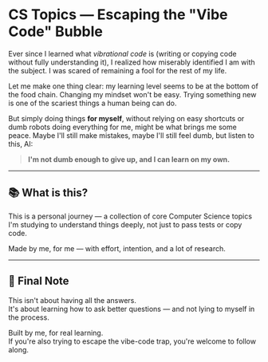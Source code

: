 # CS Topics — Escaping the "Vibe Code" Bubble

Ever since I learned what *vibrational code* is (writing or copying code without fully understanding it), I realized how miserably identified I am with the subject. I was scared of remaining a fool for the rest of my life.

Let me make one thing clear: my learning level seems to be at the bottom of the food chain. Changing my mindset won't be easy. Trying something new is one of the scariest things a human being can do.

But simply doing things **for myself**, without relying on easy shortcuts or dumb robots doing everything for me, might be what brings me some peace. Maybe I'll still make mistakes, maybe I'll still feel dumb,
but listen to this, AI:
> **I'm not dumb enough to give up, and I can learn on my own.**

---

## 📚 What is this?

This is a personal journey — a collection of core Computer Science topics I'm studying to understand things deeply, not just to pass tests or copy code.

Made by me, for me — with effort, intention, and a lot of research.

---

## 💬 Final Note

This isn't about having all the answers.  
It's about learning how to ask better questions — and not lying to myself in the process.

Built by me, for real learning.  
If you're also trying to escape the vibe-code trap, you're welcome to follow along.
